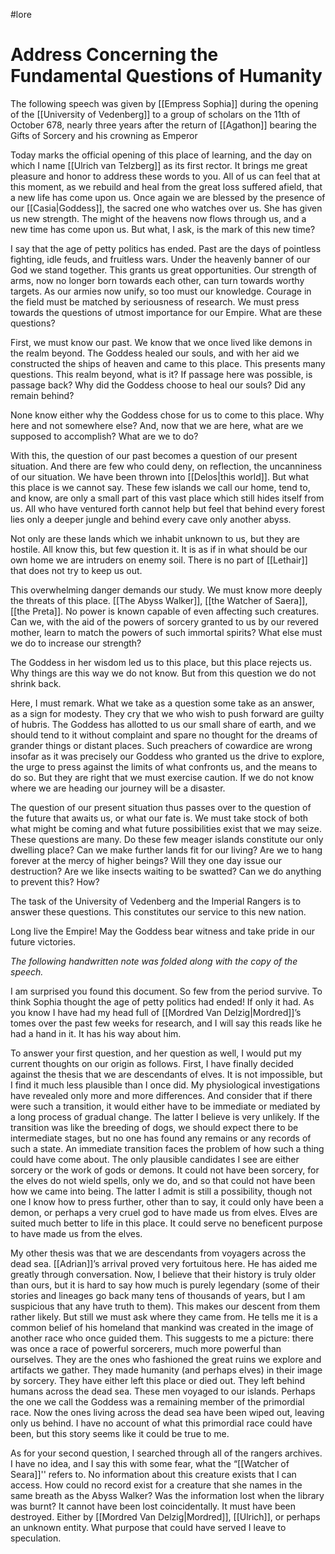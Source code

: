 #lore 
# Address Concerning the Fundamental Questions of Humanity

The following speech was given by [[Empress Sophia]] during the opening of the [[University of Vedenberg]] to a group of scholars on the 11th of October 678, nearly three years after the return of [[Agathon]] bearing the Gifts of Sorcery and his crowning as Emperor

Today marks the official opening of this place of learning, and the day on which I name [[Ulrich van Telzberg]] as its first rector. It brings me great pleasure and honor to address these words to you. All of us can feel that at this moment, as we rebuild and heal from the great loss suffered afield, that a new life has come upon us. Once again we are blessed by the presence of our [[Casia|Goddess]], the sacred one who watches over us. She has given us new strength. The might of the heavens now flows through us, and a new time has come upon us. But what, I ask, is the mark of this new time?

I say that the age of petty politics has ended. Past are the days of pointless fighting, idle feuds, and fruitless wars. Under the heavenly banner of our God we stand together. This grants us great opportunities. Our strength of arms, now no longer born towards each other, can turn towards worthy targets. As our armies now unify, so too must our knowledge. Courage in the field must be matched by seriousness of research. We must press towards the questions of utmost importance for our Empire. What are these questions?

First, we must know our past. We know that we once lived like demons in the realm beyond. The Goddess healed our souls, and with her aid we constructed the ships of heaven and came to this
place. This presents many questions. This realm beyond, what is it? If passage here was possible, is passage back? Why did the Goddess choose to heal our souls? Did any remain behind?

None know either why the Goddess chose for us to come to this place. Why here and not somewhere else? And, now that we are here, what are we supposed to accomplish? What are we
to do?

With this, the question of our past becomes a question of our present situation. And there are few who could deny, on reflection, the uncanniness of our situation. We have been thrown into [[Delos|this world]]. But what this place is we cannot say. These few islands we call our home, tend to, and know, are only a small part of this vast place which still hides itself from us. All who have ventured forth cannot help but feel that behind every forest lies only a deeper jungle and behind every cave only another abyss.

Not only are these lands which we inhabit unknown to us, but they are hostile. All know this, but few question it. It is as if in what should be our own home we are intruders on enemy soil. There is no part of [[Lethair]] that does not try to keep us out.

This overwhelming danger demands our study. We must know more deeply the threats of this place. [[The Abyss Walker]], [[the Watcher of Saera]], [[the Preta]]. No power is known capable of even affecting such creatures. Can we, with the aid of the powers of sorcery granted to us by our revered mother, learn to match the powers of such immortal spirits? What else must we do to increase our strength?

The Goddess in her wisdom led us to this place, but this place rejects us. Why things are this way we do not know. But from this question we do not shrink back.

Here, I must remark. What we take as a question some take as an answer, as a sign for modesty. They cry that we who wish to push forward are guilty of hubris. The Goddess has allotted to us our small share of earth, and we should tend to it without complaint and spare no thought for the dreams of grander things or distant places. Such preachers of cowardice are wrong insofar as it was precisely our Goddess who granted us the drive to explore, the urge to press against the limits of what confronts us, and the means to do so. But they are right that we must exercise caution. If we do not know where we are heading our journey will be a disaster.

The question of our present situation thus passes over to the question of the future that awaits us, or what our fate is. We must take stock of both what might be coming and what future possibilities exist that we may seize. These questions are many. Do these few meager islands constitute our only dwelling place? Can we make further lands fit for our living? Are we to hang forever at the mercy of higher beings? Will they one day issue our destruction? Are we like insects waiting to be swatted? Can we do anything to prevent this? How?

The task of the University of Vedenberg and the Imperial Rangers is to answer these questions. This constitutes our service to this new nation.

Long live the Empire! May the Goddess bear witness and take pride in our future victories.


_The following handwritten note was folded along with the copy of the speech._

I am surprised you found this document. So few from the period survive. To think Sophia thought the age of petty politics had ended! If only it had. As you know I have had my head full of
[[Mordred Van Delzig|Mordred]]’s tomes over the past few weeks for research, and I will say this reads like he had a hand in it. It has his way about him.

To answer your first question, and her question as well, I would put my current thoughts on our origin as follows. First, I have finally decided against the thesis that we are descendants of elves. It is not impossible, but I find it much less plausible than I once did. My physiological investigations have revealed only more and more differences. And consider that if there were such a transition, it would either have to be immediate or mediated by a long process of gradual change. The latter I believe is very unlikely. If the transition was like the breeding of dogs, we should expect there to be intermediate stages, but no one has found any remains or any records of such a state. An immediate transition faces the problem of how such a thing could have come about. The only plausible candidates I see are either sorcery or the work of gods or demons. It could not have been sorcery, for the elves do not wield spells, only we do, and so that could not have been how we came into being. The latter I admit is still a possibility, though not one I know how to press further, other than to say, it could only have been a demon, or perhaps a very cruel god to have made us from elves. Elves are suited much better to life in this place. It could serve no beneficent purpose to have made us from the elves.

My other thesis was that we are descendants from voyagers across the dead sea. [[Adrian]]’s arrival proved very fortuitous here. He has aided me greatly through conversation. Now, I believe that
their history is truly older than ours, but it is hard to say how much is purely legendary (some of their stories and lineages go back many tens of thousands of years, but I am suspicious that any have truth to them). This makes our descent from them rather likely. But still we must ask where they came from. He tells me it is a common belief of his homeland that mankind was created in the image of another race who once guided them. This suggests to me a picture: there was once a race of powerful sorcerers, much more powerful than ourselves. They are the ones who fashioned the great ruins we explore and artifacts we gather. They made humanity (and perhaps elves) in
their image by sorcery. They have either left this place or died out. They left behind humans across the dead sea. These men voyaged to our islands. Perhaps the one we call the Goddess was a remaining member of the primordial race. Now the ones living across the dead sea have been wiped out, leaving only us behind. I have no account of what this primordial race could have been, but this story seems like it could be true to me.

As for your second question, I searched through all of the rangers archives. I have no idea, and I say this with some fear, what the “[[Watcher of Seara]]'' refers to. No information about this creature exists that I can access. How could no record exist for a creature that she names in the same breath as the Abyss Walker? Was the information lost when the library was burnt? It cannot have been lost coincidentally. It must have been destroyed. Either by [[Mordred Van Delzig|Mordred]], [[Ulrich]], or perhaps an unknown entity. What purpose that could have served I leave to speculation.
